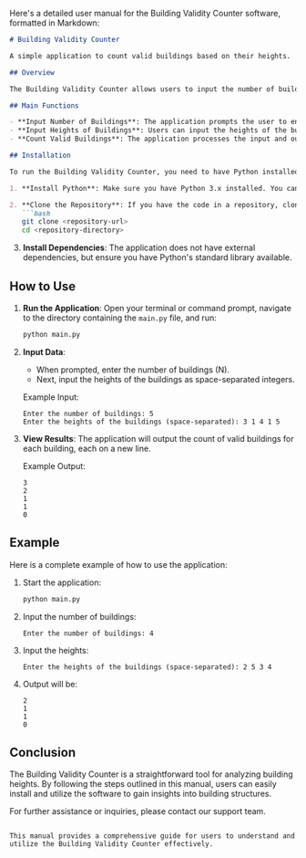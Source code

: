 Here's a detailed user manual for the Building Validity Counter software, formatted in Markdown:

```markdown
# Building Validity Counter

A simple application to count valid buildings based on their heights.

## Overview

The Building Validity Counter allows users to input the number of buildings and their respective heights, and it calculates how many buildings are taller than each building to the right. This can be useful in various applications, such as urban planning or architectural analysis.

## Main Functions

- **Input Number of Buildings**: The application prompts the user to enter the total number of buildings.
- **Input Heights of Buildings**: Users can input the heights of the buildings in a space-separated format.
- **Count Valid Buildings**: The application processes the input and outputs the count of valid buildings for each building.

## Installation

To run the Building Validity Counter, you need to have Python installed on your machine. Follow these steps to set up the environment:

1. **Install Python**: Make sure you have Python 3.x installed. You can download it from [python.org](https://www.python.org/downloads/).

2. **Clone the Repository**: If you have the code in a repository, clone it using:
   ```bash
   git clone <repository-url>
   cd <repository-directory>
   ```

3. **Install Dependencies**: The application does not have external dependencies, but ensure you have Python's standard library available.

## How to Use

1. **Run the Application**: Open your terminal or command prompt, navigate to the directory containing the `main.py` file, and run:
   ```bash
   python main.py
   ```

2. **Input Data**:
   - When prompted, enter the number of buildings (N).
   - Next, input the heights of the buildings as space-separated integers.

   Example Input:
   ```
   Enter the number of buildings: 5
   Enter the heights of the buildings (space-separated): 3 1 4 1 5
   ```

3. **View Results**: The application will output the count of valid buildings for each building, each on a new line.

   Example Output:
   ```
   3
   2
   1
   1
   0
   ```

## Example

Here is a complete example of how to use the application:

1. Start the application:
   ```bash
   python main.py
   ```

2. Input the number of buildings:
   ```
   Enter the number of buildings: 4
   ```

3. Input the heights:
   ```
   Enter the heights of the buildings (space-separated): 2 5 3 4
   ```

4. Output will be:
   ```
   2
   1
   1
   0
   ```

## Conclusion

The Building Validity Counter is a straightforward tool for analyzing building heights. By following the steps outlined in this manual, users can easily install and utilize the software to gain insights into building structures.

For further assistance or inquiries, please contact our support team.
```

This manual provides a comprehensive guide for users to understand and utilize the Building Validity Counter effectively.